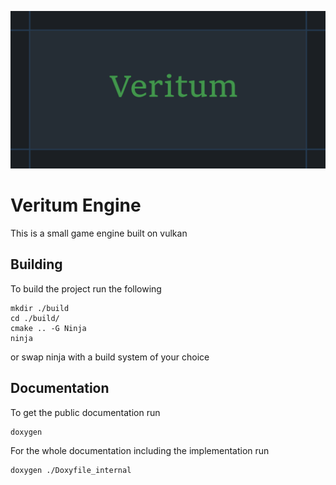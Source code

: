 ![Veritum!](/images/Veritum_banner.png)
# Veritum Engine

This is a small game engine built on vulkan

## Building
To build the project run the following

```text
mkdir ./build
cd ./build/
cmake .. -G Ninja
ninja
```

or swap ninja with a build system of your choice

## Documentation
To get the public documentation run

```text
doxygen
```

For the whole documentation including the implementation run

```text
doxygen ./Doxyfile_internal
```

